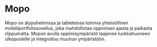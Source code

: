 # Mopo
Mopo on älypuhelimissa ja tableteissa toimiva yhteisöllinen mobiiliportfoliosovellus, joka mahdollistaa oppimisen ajasta ja paikasta riippumatta. Mopon avulla oppimisympäristö laajenee luokkahuoneen ulkopuolelle ja integroituu muuhun ympäristöön.
